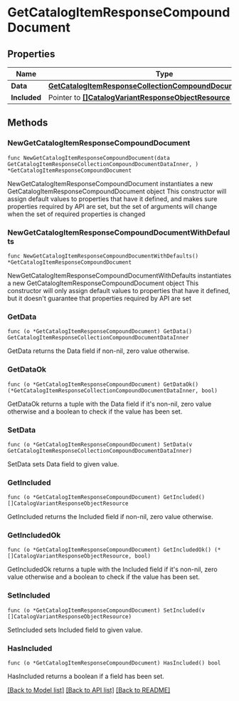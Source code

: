 # GetCatalogItemResponseCompoundDocument

## Properties

Name | Type | Description | Notes
------------ | ------------- | ------------- | -------------
**Data** | [**GetCatalogItemResponseCollectionCompoundDocumentDataInner**](GetCatalogItemResponseCollectionCompoundDocumentDataInner.md) |  | 
**Included** | Pointer to [**[]CatalogVariantResponseObjectResource**](CatalogVariantResponseObjectResource.md) |  | [optional] 

## Methods

### NewGetCatalogItemResponseCompoundDocument

`func NewGetCatalogItemResponseCompoundDocument(data GetCatalogItemResponseCollectionCompoundDocumentDataInner, ) *GetCatalogItemResponseCompoundDocument`

NewGetCatalogItemResponseCompoundDocument instantiates a new GetCatalogItemResponseCompoundDocument object
This constructor will assign default values to properties that have it defined,
and makes sure properties required by API are set, but the set of arguments
will change when the set of required properties is changed

### NewGetCatalogItemResponseCompoundDocumentWithDefaults

`func NewGetCatalogItemResponseCompoundDocumentWithDefaults() *GetCatalogItemResponseCompoundDocument`

NewGetCatalogItemResponseCompoundDocumentWithDefaults instantiates a new GetCatalogItemResponseCompoundDocument object
This constructor will only assign default values to properties that have it defined,
but it doesn't guarantee that properties required by API are set

### GetData

`func (o *GetCatalogItemResponseCompoundDocument) GetData() GetCatalogItemResponseCollectionCompoundDocumentDataInner`

GetData returns the Data field if non-nil, zero value otherwise.

### GetDataOk

`func (o *GetCatalogItemResponseCompoundDocument) GetDataOk() (*GetCatalogItemResponseCollectionCompoundDocumentDataInner, bool)`

GetDataOk returns a tuple with the Data field if it's non-nil, zero value otherwise
and a boolean to check if the value has been set.

### SetData

`func (o *GetCatalogItemResponseCompoundDocument) SetData(v GetCatalogItemResponseCollectionCompoundDocumentDataInner)`

SetData sets Data field to given value.


### GetIncluded

`func (o *GetCatalogItemResponseCompoundDocument) GetIncluded() []CatalogVariantResponseObjectResource`

GetIncluded returns the Included field if non-nil, zero value otherwise.

### GetIncludedOk

`func (o *GetCatalogItemResponseCompoundDocument) GetIncludedOk() (*[]CatalogVariantResponseObjectResource, bool)`

GetIncludedOk returns a tuple with the Included field if it's non-nil, zero value otherwise
and a boolean to check if the value has been set.

### SetIncluded

`func (o *GetCatalogItemResponseCompoundDocument) SetIncluded(v []CatalogVariantResponseObjectResource)`

SetIncluded sets Included field to given value.

### HasIncluded

`func (o *GetCatalogItemResponseCompoundDocument) HasIncluded() bool`

HasIncluded returns a boolean if a field has been set.


[[Back to Model list]](../README.md#documentation-for-models) [[Back to API list]](../README.md#documentation-for-api-endpoints) [[Back to README]](../README.md)


